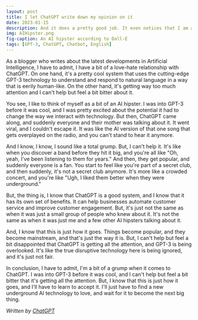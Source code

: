 ```yaml
---
layout: post
title: I let ChatGPT write down my opinion on it
date: 2023-01-15
description: And it does a pretty good job. It even notices that I am a grump.
img: AIHipster.png
fig-caption: An AI hipster according to Dall-E
tags: [GPT-3, ChatGPT, Chatbot, English]
---
```


As a blogger who writes about the latest developments in Artificial Intelligence, I have to admit, I have a bit of a love-hate relationship with ChatGPT. On one hand, it's a pretty cool system that uses the cutting-edge GPT-3 technology to understand and respond to natural language in a way that is eerily human-like. On the other hand, it's getting way too much attention and I can't help but feel a bit bitter about it.

You see, I like to think of myself as a bit of an AI hipster. I was into GPT-3 before it was cool, and I was pretty excited about the potential it had to change the way we interact with technology. But then, ChatGPT came along, and suddenly everyone and their mother was talking about it. It went viral, and I couldn't escape it. It was like the AI version of that one song that gets overplayed on the radio, and you can't stand to hear it anymore.

And I know, I know, I sound like a total grump. But, I can't help it. It's like when you discover a band before they hit it big, and you're all like "Oh, yeah, I've been listening to them for years." And then, they get popular, and suddenly everyone is a fan. You start to feel like you're part of a secret club, and then suddenly, it's not a secret club anymore. It's more like a crowded concert, and you're like "Ugh, I liked them better when they were underground."

But, the thing is, I know that ChatGPT is a good system, and I know that it has its own set of benefits. It can help businesses automate customer service and improve customer engagement. But, it's just not the same as when it was just a small group of people who knew about it. It's not the same as when it was just me and a few other AI hipsters talking about it.

And, I know that this is just how it goes. Things become popular, and they become mainstream, and that's just the way it is. But, I can't help but feel a bit disappointed that ChatGPT is getting all the attention, and GPT-3 is being overlooked. It's like the true disruptive technology here is being ignored, and it's just not fair.

In conclusion, I have to admit, I'm a bit of a grump when it comes to ChatGPT. I was into GPT-3 before it was cool, and I can't help but feel a bit bitter that it's getting all the attention. But, I know that this is just how it goes, and I'll have to learn to accept it. I'll just have to find a new underground AI technology to love, and wait for it to become the next big thing.

*Written by [ChatGPT](https://chat.openai.com/)*

